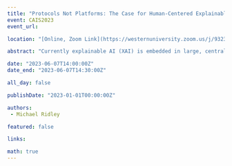 ```yaml
---
title: "Protocols Not Platforms: The Case for Human-Centered Explainable AI (HCXAI)"
event: CAIS2023
event_url: 

location: "[Online, Zoom Link](https://westernuniversity.zoom.us/j/93231662627)"

abstract: "Currently explainable AI (XAI) is embedded in large, centralized platforms such as Facebook, Google or TikTok. These platforms control the nature and extent of explanations for their recommendations, decisions, and predictions raising the possibility of manipulation or deception. Human centered XAI (HCXAI) promotes explanatory systems not merely explanations as part of a set of principles supporting the non-expert, lay public. Moving from platform enabled HCAXI to protocol based HCXAI would facilitate user focused, independent explanatory systems more conducive to building and sustaining user trust and system accountability."

date: "2023-06-07T14:00:00Z"
date_end: "2023-06-07T14:30:00Z"

all_day: false

publishDate: "2023-01-01T00:00:00Z"

authors:
 - Michael Ridley

featured: false

links:

math: true
---
```


